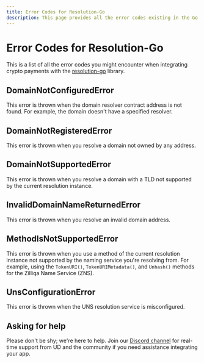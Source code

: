 ```yaml
---
title: Error Codes for Resolution-Go
description: This page provides all the error codes existing in the Go Resolution Library.
---
```


# Error Codes for Resolution-Go

This is a list of all the error codes you might encounter when integrating crypto payments with the [resolution-go](https://github.com/unstoppabledomains/resolution-go) library.

## DomainNotConfiguredError

This error is thrown when the domain resolver contract address is not found. For example, the domain doesn't have a specified resolver.

## DomainNotRegisteredError

This error is thrown when you resolve a domain not owned by any address.

## DomainNotSupportedError

This error is thrown when you resolve a domain with a TLD not supported by the current resolution instance.

## InvalidDomainNameReturnedError

This error is thrown when you resolve an invalid domain address.

## MethodIsNotSupportedError

This error is thrown when you use a method of the current resolution instance not supported by the naming service you're resolving from. For example, using the `TokenURI()`, `TokenURIMetadata()`, and `Unhash()` methods for the Zilliqa Name Service (ZNS).

## UnsConfigurationError

This error is thrown when the UNS resolution service is misconfigured.

## Asking for help

Please don't be shy; we're here to help. Join our [Discord channel](https://discord.gg/b6ZVxSZ9Hn) for real-time support from UD and the community if you need assistance integrating your app.
